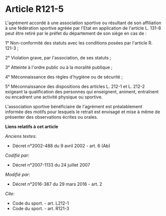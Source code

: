 # Article R121-5

L'agrément accordé à une association sportive ou résultant de son affiliation à une fédération sportive agréée par l'Etat en
application de l'article L. 131-8 peut être retiré par le préfet du département de son siège en cas de : 

1° Non-conformité des statuts avec les conditions posées par l'article R. 121-3 ; 

2° Violation grave, par l'association, de ses statuts ; 

3° Atteinte à l'ordre public ou à la moralité publique ; 

4° Méconnaissance des règles d'hygiène ou de sécurité ; 

5° Méconnaissance des dispositions des articles L. 212-1 et L. 212-2 exigeant la qualification des personnes qui enseignent,
animent, entraînent ou encadrent une activité physique ou sportive.

L'association sportive bénéficiaire de l'agrément est préalablement informée des motifs pour lesquels le retrait est envisagé
et mise à même de présenter des observations écrites ou orales.

**Liens relatifs à cet article**

_Anciens textes_:

  - Décret n°2002-488 du 9 avril 2002 - art. 6 (Ab)

_Codifié par_:

  - Décret n°2007-1133 du 24 juillet 2007

_Modifié par_:

  - Décret n°2016-387 du 29 mars 2016 - art. 2

_Cite_:

  - Code du sport. - art. L212-1
  - Code du sport. - art. R121-3

